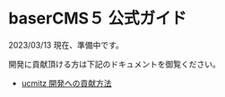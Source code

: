 # baserCMS５ 公式ガイド

2023/03/13 現在、準備中です。

開発に貢献頂ける方は下記のドキュメントを御覧ください。

- [ucmitz 開発への貢献方法](./ucmitz/index)

